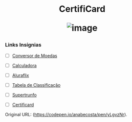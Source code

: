 <h1 align="center"> CertifiCard </h>

![image](https://user-images.githubusercontent.com/66637302/128960259-ee077a12-b958-4696-8808-d2b67009083d.png)

### Links Insígnias
- [ ] [Conversor de Moedas](https://codepen.io/anabecosta/pen/GRrEjXa)
- [ ] [Calculadora](https://codepen.io/anabecosta/pen/NWdgbew)
- [ ] [Aluraflix](https://codepen.io/anabecosta/pen/YzNxoPP)
- [ ] [Tabela de Classificação](https://codepen.io/anabecosta/pen/RwKLEwV)
- [ ] [Supertrunfo](https://codepen.io/anabecosta/pen/KKaQqRa)
- [ ] [Certificard](https://codepen.io/anabecosta/pen/yLgvzNr)


Original URL: (https://codepen.io/anabecosta/pen/yLgvzNr).
